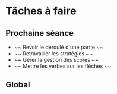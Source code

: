 # Tâches à faire
## Prochaine séance
- ~~ Revoir le déroulé d'une partie ~~
- ~~ Retravailler les stratégies ~~
- ~~ Gérer la gestion des scores ~~
- ~~ Mettre les verbes sur les flèches ~~
## Global

